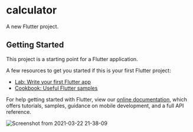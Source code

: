 # calculator

A new Flutter project.

## Getting Started

This project is a starting point for a Flutter application.

A few resources to get you started if this is your first Flutter project:

- [Lab: Write your first Flutter app](https://flutter.dev/docs/get-started/codelab)
- [Cookbook: Useful Flutter samples](https://flutter.dev/docs/cookbook)

For help getting started with Flutter, view our
[online documentation](https://flutter.dev/docs), which offers tutorials,
samples, guidance on mobile development, and a full API reference.

![Screenshot from 2021-03-22 21-38-09](https://user-images.githubusercontent.com/55140707/112021076-ea57c100-8b56-11eb-8b7e-435fe4a11d93.png)
